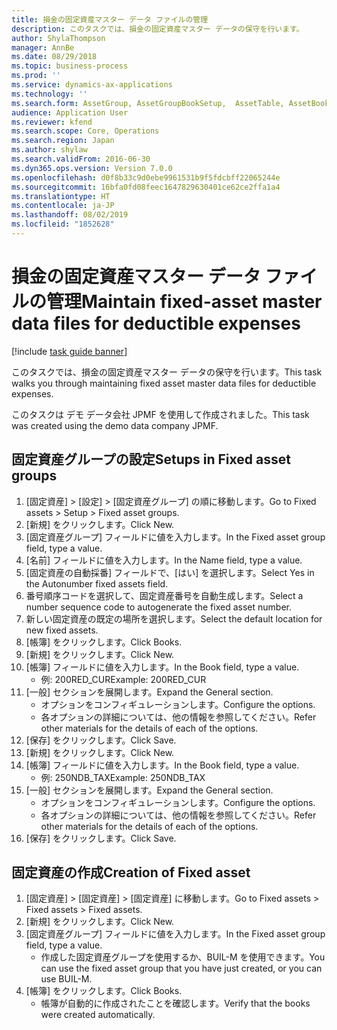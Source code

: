 ```yaml
---
title: 損金の固定資産マスター データ ファイルの管理
description: このタスクでは、損金の固定資産マスター データの保守を行います。
author: ShylaThompson
manager: AnnBe
ms.date: 08/29/2018
ms.topic: business-process
ms.prod: ''
ms.service: dynamics-ax-applications
ms.technology: ''
ms.search.form: AssetGroup, AssetGroupBookSetup,  AssetTable, AssetBook
audience: Application User
ms.reviewer: kfend
ms.search.scope: Core, Operations
ms.search.region: Japan
ms.author: shylaw
ms.search.validFrom: 2016-06-30
ms.dyn365.ops.version: Version 7.0.0
ms.openlocfilehash: d0f8b33c9d0ebe9961531b9f5fdcbff22065244e
ms.sourcegitcommit: 16bfa0fd08feec1647829630401ce62ce2ffa1a4
ms.translationtype: HT
ms.contentlocale: ja-JP
ms.lasthandoff: 08/02/2019
ms.locfileid: "1852628"
---
```

# <a name="maintain-fixed-asset-master-data-files-for-deductible-expenses"></a><span data-ttu-id="63583-103">損金の固定資産マスター データ ファイルの管理</span><span class="sxs-lookup"><span data-stu-id="63583-103">Maintain fixed-asset master data files for deductible expenses</span></span>

[!include [task guide banner](../../includes/task-guide-banner.md)]

<span data-ttu-id="63583-104">このタスクでは、損金の固定資産マスター データの保守を行います。</span><span class="sxs-lookup"><span data-stu-id="63583-104">This task walks you through maintaining fixed asset master data files for deductible expenses.</span></span>



<span data-ttu-id="63583-105">このタスクは デモ データ会社 JPMF を使用して作成されました。</span><span class="sxs-lookup"><span data-stu-id="63583-105">This task was created using the demo data company JPMF.</span></span>


## <a name="setups-in-fixed-asset-groups"></a><span data-ttu-id="63583-106">固定資産グループの設定</span><span class="sxs-lookup"><span data-stu-id="63583-106">Setups in Fixed asset groups</span></span>
1. <span data-ttu-id="63583-107">[固定資産] > [設定] > [固定資産グループ] の順に移動します。</span><span class="sxs-lookup"><span data-stu-id="63583-107">Go to Fixed assets > Setup > Fixed asset groups.</span></span>
2. <span data-ttu-id="63583-108">[新規] をクリックします。</span><span class="sxs-lookup"><span data-stu-id="63583-108">Click New.</span></span>
3. <span data-ttu-id="63583-109">[固定資産グループ] フィールドに値を入力します。</span><span class="sxs-lookup"><span data-stu-id="63583-109">In the Fixed asset group field, type a value.</span></span>
4. <span data-ttu-id="63583-110">[名前] フィールドに値を入力します。</span><span class="sxs-lookup"><span data-stu-id="63583-110">In the Name field, type a value.</span></span>
5. <span data-ttu-id="63583-111">[固定資産の自動採番] フィールドで、[はい] を選択します。</span><span class="sxs-lookup"><span data-stu-id="63583-111">Select Yes in the Autonumber fixed assets field.</span></span>
6. <span data-ttu-id="63583-112">番号順序コードを選択して、固定資産番号を自動生成します。</span><span class="sxs-lookup"><span data-stu-id="63583-112">Select a number sequence code to autogenerate the fixed asset number.</span></span>
7. <span data-ttu-id="63583-113">新しい固定資産の既定の場所を選択します。</span><span class="sxs-lookup"><span data-stu-id="63583-113">Select the default  location for new fixed assets.</span></span>
8. <span data-ttu-id="63583-114">[帳簿] をクリックします。</span><span class="sxs-lookup"><span data-stu-id="63583-114">Click Books.</span></span>
9. <span data-ttu-id="63583-115">[新規] をクリックします。</span><span class="sxs-lookup"><span data-stu-id="63583-115">Click New.</span></span>
10. <span data-ttu-id="63583-116">[帳簿] フィールドに値を入力します。</span><span class="sxs-lookup"><span data-stu-id="63583-116">In the Book field, type a value.</span></span>
    * <span data-ttu-id="63583-117">例: 200RED_CUR</span><span class="sxs-lookup"><span data-stu-id="63583-117">Example: 200RED_CUR</span></span>  
11. <span data-ttu-id="63583-118">[一般] セクションを展開します。</span><span class="sxs-lookup"><span data-stu-id="63583-118">Expand the General section.</span></span>
    * <span data-ttu-id="63583-119">オプションをコンフィギュレーションします。</span><span class="sxs-lookup"><span data-stu-id="63583-119">Configure the options.</span></span>  
    * <span data-ttu-id="63583-120">各オプションの詳細については、他の情報を参照してください。</span><span class="sxs-lookup"><span data-stu-id="63583-120">Refer other materials for the details of each of the options.</span></span>  
12. <span data-ttu-id="63583-121">[保存] をクリックします。</span><span class="sxs-lookup"><span data-stu-id="63583-121">Click Save.</span></span>
13. <span data-ttu-id="63583-122">[新規] をクリックします。</span><span class="sxs-lookup"><span data-stu-id="63583-122">Click New.</span></span>
14. <span data-ttu-id="63583-123">[帳簿] フィールドに値を入力します。</span><span class="sxs-lookup"><span data-stu-id="63583-123">In the Book field, type a value.</span></span>
    * <span data-ttu-id="63583-124">例: 250NDB_TAX</span><span class="sxs-lookup"><span data-stu-id="63583-124">Example: 250NDB_TAX</span></span>  
15. <span data-ttu-id="63583-125">[一般] セクションを展開します。</span><span class="sxs-lookup"><span data-stu-id="63583-125">Expand the General section.</span></span>
    * <span data-ttu-id="63583-126">オプションをコンフィギュレーションします。</span><span class="sxs-lookup"><span data-stu-id="63583-126">Configure the options.</span></span>  
    * <span data-ttu-id="63583-127">各オプションの詳細については、他の情報を参照してください。</span><span class="sxs-lookup"><span data-stu-id="63583-127">Refer other materials for the details of each of the options.</span></span>  
16. <span data-ttu-id="63583-128">[保存] をクリックします。</span><span class="sxs-lookup"><span data-stu-id="63583-128">Click Save.</span></span>

## <a name="creation-of-fixed-asset"></a><span data-ttu-id="63583-129">固定資産の作成</span><span class="sxs-lookup"><span data-stu-id="63583-129">Creation of Fixed asset</span></span>
1. <span data-ttu-id="63583-130">[固定資産] > [固定資産] > [固定資産] に移動します。</span><span class="sxs-lookup"><span data-stu-id="63583-130">Go to Fixed assets > Fixed assets > Fixed assets.</span></span>
2. <span data-ttu-id="63583-131">[新規] をクリックします。</span><span class="sxs-lookup"><span data-stu-id="63583-131">Click New.</span></span>
3. <span data-ttu-id="63583-132">[固定資産グループ] フィールドに値を入力します。</span><span class="sxs-lookup"><span data-stu-id="63583-132">In the Fixed asset group field, type a value.</span></span>
    * <span data-ttu-id="63583-133">作成した固定資産グループを使用するか、BUIL-M を使用できます。</span><span class="sxs-lookup"><span data-stu-id="63583-133">You can use the fixed asset group that you have just created, or you can use BUIL-M.</span></span>  
4. <span data-ttu-id="63583-134">[帳簿] をクリックします。</span><span class="sxs-lookup"><span data-stu-id="63583-134">Click Books.</span></span>
    * <span data-ttu-id="63583-135">帳簿が自動的に作成されたことを確認します。</span><span class="sxs-lookup"><span data-stu-id="63583-135">Verify that the books were created automatically.</span></span>  

